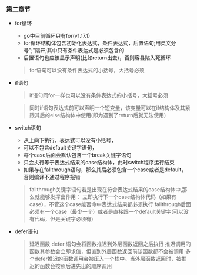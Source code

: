 ### 第二章节
- for循环
   - go中目前循环只有for(v1.17.1)
   - for循环结构体包含初始化表达式，条件表达式，后置语句;用英文分号";"隔开;其中只有条件表达式是必须包含的
   - 后置语句也应该显示声明(比如return出去)，否则容县陷入死循环
  > for语句可以没有条件表达式的小括号，大括号必须
- if语句
  > if语句同for一样也可以没有条件表达式的小括号，大括号必须
  
  > 同时if语句表达式前可以声明一个短变量，该变量可以在if结构体及其紧跟其后的else结构体中使用(即为遇到了return后就无法使用)

- switch语句
   - 从上向下执行，表达式可以没有小括号，
   - 可以不包含default关键字语句，
   - 每个case后面会默认包含一个break关键字语句
   - 只会执行等于表达式结果的case结构体，此时switch程序运行结束
   - 如果存在fallthrough语句，那么其后必须包含一个case或者是default，否则编译不通过程序报错
    > fallthrough关键字语句若是出现在符合表达式结果的case结构体中,那么就能够发挥出作用：
    > 立即执行下一个case结构体代码（如果有case），不管这个case能否命中表达式结果都必须执行
    > fallthrough后面必须有一个case（最少一个）或者是直接跟一个default关键字(可以没有代码，但是关键字必须有)
   
- defer语句 
   >延迟函数
  > defer 语句会将函数推迟到外层函数返回之后执行
  > 推迟调用的函数其参数会立即求值，但直到外层函数返回前该函数都不会被调用
  > 多个defer推迟的函数调用会被压入一个栈中。当外层函数返回时，被推迟的函数会按照后进先出的顺序调用
